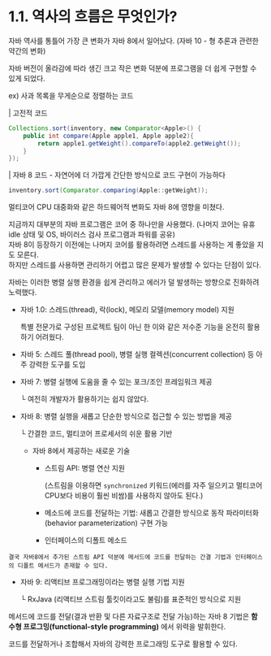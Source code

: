 # 1.1. 역사의 흐름은 무엇인가?

자바 역사를 통틀어 가장 큰 변화가 자바 8에서 일어났다. (자바 10 - 형 추론과 관련한 약간의 변화)

자바 버전이 올라감에 따라 생긴 크고 작은 변화 덕분에 프로그램을 더 쉽게 구현할 수 있게 되었다.

ex) 사과 목록을 무게순으로 정렬하는 코드 

| 고전적 코드

```java
Collections.sort(inventory, new Comparator<Apple>() {
    public int compare(Apple apple1, Apple apple2){
        return apple1.getWeight().compareTo(apple2.getWeight());
    }
});
```

| 자바 8 코드 - 자연어에 더 가깝게 간단한 방식으로 코드 구현이 가능하다

```java
inventory.sort(Comparator.comparing(Apple::getWeight));
```

멀티코어 CPU 대중화와 같은 하드웨어적 변화도 자바 8에 영향을 미쳤다.

지금까지 대부분의 자바 프로그램은 코어 중 하나만을 사용했다. (나머지 코어는 유휴 idle 상태 및 OS, 바이러스 검사 프로그램과 파워를 공유) <br> 
자바 8이 등장하기 이전에는 나머지 코어를 활용하려면 스레드를 사용하는 게 좋았을 지도 모른다. <br>
하지만 스레드를 사용하면 관리하기 어렵고 많은 문제가 발생할 수 있다는 단점이 있다.

자바는 이러한 병렬 실행 환경을 쉽게 관리하고 에러가 덜 발생하는 방향으로 진화하려 노력했다.

- 자바 1.0: 스레드(thread), 락(lock), 메모리 모델(memory model) 지원

  특별 전문가로 구성된 프로젝트 팀이 아닌 한 이와 같은 저수준 기능을 온전히 활용하기 어려웠다.


- 자바 5: 스레드 풀(thread pool), 병렬 실행 컬렉션(concurrent collection) 등 아주 강력한 도구를 도입


- 자바 7: 병렬 실행에 도움을 줄 수 있는 포크/조인 프레임워크 제공

  └ 여전히 개발자가 활용하기는 쉽지 않았다.


- 자바 8: 병렬 실행을 새롭고 단순한 방식으로 접근할 수 있는 방법을 제공

  └ 간결한 코드, 멀티코어 프로세서의 쉬운 활용 기반

    - 자바 8에서 제공하는 새로운 기술
        - 스트림 API: 병렬 연산 지원

          (스트림을 이용하면 `synchronized` 키워드(에러를 자주 일으키고 멀티코어 CPU보다 비용이 훨씬 비쌈)를 사용하지 않아도 된다.)

        - 메소드에 코드를 전달하는 기법: 새롭고 간결한 방식으로 동작 파라미터화(behavior parameterization) 구현 가능

        - 인터페이스의 디폴트 메소드

`결국 자바8에서 추가된 스트림 API 덕분에 메서드에 코드를 전달하는 간결 기법과 인터페이스의 디폴트 메서드가 존재할 수 있다.`

- 자바 9: 리액티브 프로그래밍이라는 병렬 실행 기법 지원

  └ RxJava (리액티브 스트림 툴킷이라고도 불림)를 표준적인 방식으로 지원

메서드에 코드를 전달(결과 반환 및 다른 자료구조로 전달 가능)하는 자바 8 기법은 **함수형 프로그밍(functional-style programming)** 에서 위력을 발휘한다.

코드를 전달하거나 조합해서 자바의 강력한 프로그래밍 도구로 활용할 수 있다.